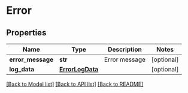 # Error

## Properties
Name | Type | Description | Notes
------------ | ------------- | ------------- | -------------
**error_message** | **str** | Error message | [optional] 
**log_data** | [**ErrorLogData**](ErrorLogData.md) |  | [optional] 

[[Back to Model list]](../README.md#documentation-for-models) [[Back to API list]](../README.md#documentation-for-api-endpoints) [[Back to README]](../README.md)


